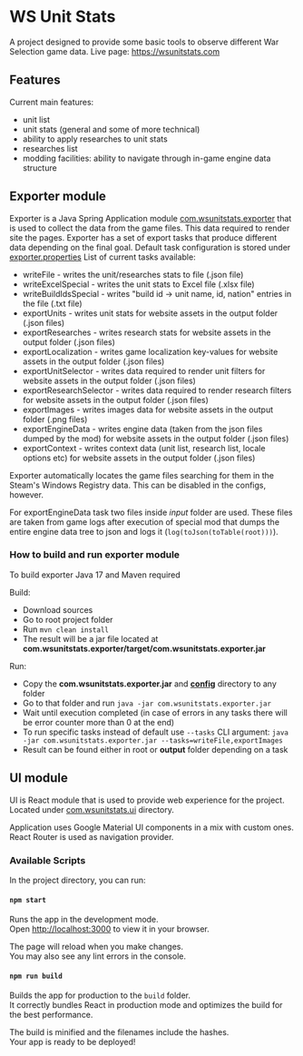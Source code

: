 # WS Unit Stats

A project designed to provide some basic tools to observe different War Selection game data. Live page: https://wsunitstats.com

## Features
Current main features:
- unit list
- unit stats (general and some of more technical)
- ability to apply researches to unit stats
- researches list
- modding facilities: ability to navigate through in-game engine data structure

## Exporter module

Exporter is a Java Spring Application module [com.wsunitstats.exporter](com.wsunitstats.exporter) that is used to collect the data from the game files.
This data required to render site the pages. Exporter has a set of export tasks that produce different 
data depending on the final goal. Default task configuration is stored under [exporter.properties](config%2Fexporter.properties)
List of current tasks available:
- writeFile - writes the unit/researches stats to file (.json file)
- writeExcelSpecial - writes the unit stats to Excel file (.xlsx file)
- writeBuildIdsSpecial - writes "build id -> unit name, id, nation" entries in the file (.txt file)
- exportUnits - writes unit stats for website assets in the output folder (.json files)
- exportResearches - writes research stats for website assets in the output folder (.json files)
- exportLocalization - writes game localization key-values for website assets in the output folder (.json files)
- exportUnitSelector - writes data required to render unit filters for website assets in the output folder (.json files)
- exportResearchSelector - writes data required to render research filters for website assets in the output folder (.json files)
- exportImages - writes images data for website assets in the output folder (.png files)
- exportEngineData - writes engine data (taken from the json files dumped by the mod) for website assets in the output folder (.json files)
- exportContext - writes context data (unit list, research list, locale options etc) for website assets in the output folder (.json files)

Exporter automatically locates the game files searching for them in the Steam's Windows Registry data. This can be disabled in the configs, however.

For exportEngineData task two files inside _input_ folder are used. These files are taken from game logs after execution of special mod that dumps the entire engine data tree to json and logs it (`log(toJson(toTable(root)))`).

### How to build and run exporter module

To build exporter Java 17 and Maven required

Build:
- Download sources
- Go to root project folder
- Run `mvn clean install`
- The result will be a jar file located at **com.wsunitstats.exporter/target/com.wsunitstats.exporter.jar**

Run:
- Copy the **com.wsunitstats.exporter.jar** and **[config](config)** directory to any folder
- Go to that folder and run `java -jar com.wsunitstats.exporter.jar`
- Wait until execution completed (in case of errors in any tasks there will be error counter more than 0 at the end)
- To run specific tasks instead of default use `--tasks` CLI argument: `java -jar com.wsunitstats.exporter.jar --tasks=writeFile,exportImages`
- Result can be found either in root or **output** folder depending on a task

## UI module

UI is React module that is used to provide web experience for the project. Located under [com.wsunitstats.ui](com.wsunitstats.ui) directory.

Application uses Google Material UI components in a mix with custom ones. React Router is used as navigation provider.

### Available Scripts

In the project directory, you can run:

#### `npm start`

Runs the app in the development mode.\
Open [http://localhost:3000](http://localhost:3000) to view it in your browser.

The page will reload when you make changes.\
You may also see any lint errors in the console.

#### `npm run build`

Builds the app for production to the `build` folder.\
It correctly bundles React in production mode and optimizes the build for the best performance.

The build is minified and the filenames include the hashes.\
Your app is ready to be deployed!
